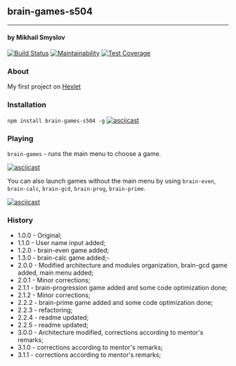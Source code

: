 ## brain-games-s504
______________________
#### by Mikhail Smyslov

[![Build Status](https://travis-ci.com/mikhailsmyslov/project-lvl1-s504.svg?branch=master)](https://travis-ci.com/mikhailsmyslov/project-lvl1-s504)
[![Maintainability](https://api.codeclimate.com/v1/badges/5e1c43ecb75edccff54d/maintainability)](https://codeclimate.com/github/mikhailsmyslov/project-lvl1-s504/maintainability)
[![Test Coverage](https://api.codeclimate.com/v1/badges/5e1c43ecb75edccff54d/test_coverage)](https://codeclimate.com/github/mikhailsmyslov/project-lvl1-s504/test_coverage)

### About
My first project on [Hexlet](https://ru.hexlet.io)

### Installation
`npm install brain-games-s504 -g`
[![asciicast](https://asciinema.org/a/m0iJNxnQN2dXJ4oCENikFvMBd.svg)](https://asciinema.org/a/m0iJNxnQN2dXJ4oCENikFvMBd)

### Playing
`brain-games` - runs the main menu to choose a game.

[![asciicast](https://asciinema.org/a/jokA7SqgoqC13KzAF644PiZkU.svg)](https://asciinema.org/a/jokA7SqgoqC13KzAF644PiZkU)

You can also launch games without the main menu by using `brain-even`, `brain-calc`, `brain-gcd`, `brain-prog`, `brain-prime`.

[![asciicast](https://asciinema.org/a/qoSfu5wfsYbUsCqqzD7KOUyAS.svg)](https://asciinema.org/a/qoSfu5wfsYbUsCqqzD7KOUyAS)

### History
- 1.0.0 - Original;
- 1.1.0 - User name input added;
- 1.2.0 - brain-even game added;
- 1.3.0 - brain-calc game added;-
- 2.0.0 - Modified architecture and modules organization, brain-gcd game added, main menu added;
- 2.0.1 - Minor corrections;
- 2.1.1 - brain-progression game added and some code optimization done;
- 2.1.2 - Minor corrections;
- 2.2.2 - brain-prime game added and some code optimization done;
- 2.2.3 - refactoring;
- 2.2.4 - readme updated;
- 2.2.5 - readme updated;
- 3.0.0 - Architecture modified, corrections according to mentor's remarks;
- 3.1.0 - corrections according to mentor's remarks;
- 3.1.1 - corrections according to mentor's remarks;